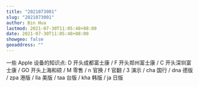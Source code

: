 ```yaml
---
title: "2021073001"
slug: "2021073001"
author: Bin Hua
lastmod: 2021-07-30T11:05:48+08:00
date: 2021-07-30T11:05:48+08:00
showgeo: false
geoaddress: ""
---
```


一些 Apple 设备的知识点: D 开头成都富士康 / F 开头郑州富士康 / C 开头深圳富士康 / GO 开头上海和硕 / M 零售 / n 官换 / f 官翻 / 3 演示 / cha 国行 / dna 德版 / zpa 港版 / lla 美版 / taa 台版 / kha 韩版 / ja 日版
